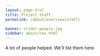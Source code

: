 ```yaml
---
layout: page-2col
title: Project Staff
permalink: /about/overview/staff/

banner: slider-people.jpg
sidebar: about/nav.html
---
```

A lot of people helped. We'll list them here.
